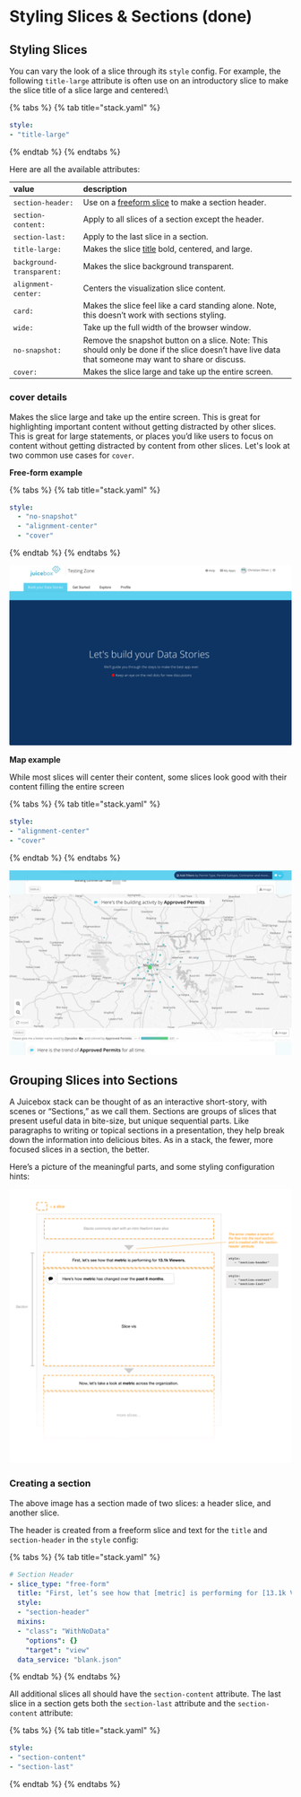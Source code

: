 # Styling Slices & Sections \(done\)

## Styling Slices

You can vary the look of a slice through its `style` config. For example, the following `title-large` attribute is often use on an introductory slice to make the slice title of a slice large and centered:\

{% tabs %}
{% tab title="stack.yaml" %}
```yaml
style:
- "title-large"
```
{% endtab %}
{% endtabs %}

Here are all the available attributes:

| value | description |
| :--- | :--- |
| `section-header:` | Use on a [freeform slice](../reference-guide-contents/slice-reference/free-form.md) to make a section header. |
| `section-content:` | Apply to all slices of a section except the header. |
| `section-last:` | Apply to the last slice in a section. |
| `title-large:` | Makes the slice [title](../reference-guide-contents/slices/slices-and-common-configuration.md#title) bold, centered, and large. |
| `background-transparent:` | Makes the slice background transparent. |
| `alignment-center:` | Centers the visualization slice content. |
| `card:` | Makes the slice feel like a card standing alone. Note, this doesn’t work with sections styling. |
| `wide:` | Take up the full width of the browser window. |
| `no-snapshot:` | Remove the snapshot button on a slice. Note: This should only be done if the slice doesn’t have live data that someone may want to share or discuss. |
| `cover:` | Makes the slice large and take up the entire screen. |

### cover details

Makes the slice large and take up the entire screen. This is great for highlighting important content without getting distracted by other slices. This is great for large statements, or places you’d like users to focus on content without getting distracted by content from other slices. Let's look at two common use cases for `cover`.

**Free-form example**

{% tabs %}
{% tab title="stack.yaml" %}
```yaml
style:
  - "no-snapshot"
  - "alignment-center"
  - "cover"
```
{% endtab %}
{% endtabs %}

![](../.gitbook/assets/styling-cover-freeform%20%281%29.png)

**Map example**

While most slices will center their content, some slices look good with their content filling the entire screen

{% tabs %}
{% tab title="stack.yaml" %}
```yaml
style:
- "alignment-center"
- "cover"
```
{% endtab %}
{% endtabs %}

![](../.gitbook/assets/styling-cover-map%20%282%29.png)

## Grouping Slices into Sections

A Juicebox stack can be thought of as an interactive short-story, with scenes or “Sections,” as we call them. Sections are groups of slices that present useful data in bite-size, but unique sequential parts. Like paragraphs to writing or topical sections in a presentation, they help break down the information into delicious bites. As in a stack, the fewer, more focused slices in a section, the better.

Here’s a picture of the meaningful parts, and some styling configuration hints:

![](../.gitbook/assets/jbdoc-styling-sections.png)

### Creating a section

The above image has a section made of two slices: a header slice, and another slice.

The header is created from a freeform slice and text for the `title` and `section-header` in the `style` config:

{% tabs %}
{% tab title="stack.yaml" %}
```yaml
# Section Header
- slice_type: "free-form"
  title: "First, let’s see how that [metric] is performing for [13.1k Viewers]."
  style:
  - "section-header"
  mixins:
  - "class": "WithNoData"
    "options": {}
    "target": "view"
  data_service: "blank.json"
```
{% endtab %}
{% endtabs %}

All additional slices all should have the `section-content` attribute. The last slice in a section gets both the `section-last` attribute and the `section-content` attribute:

{% tabs %}
{% tab title="stack.yaml" %}
```yaml
style:
- "section-content"
- "section-last"
```
{% endtab %}
{% endtabs %}

